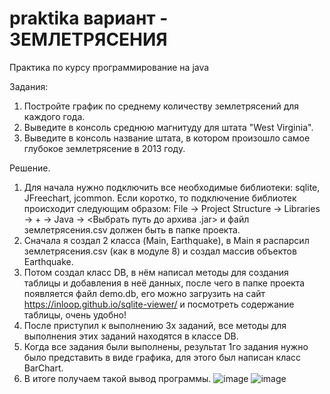 # praktika вариант - ЗЕМЛЕТРЯСЕНИЯ
Практика по курсу программирование на java

Задания:
1) Постройте график по среднему количеству землетрясений для каждого года.
2) Выведите в консоль среднюю магнитуду для штата "West Virginia".
3) Выведите в консоль название штата, в котором произошло самое глубокое землетрясение в 2013 году.


Решение.
1) Для начала нужно подключить все необходимые библиотеки: sqlite, JFreechart, jcommon. Если коротко, то подключение библиотек происходит следующим образом:
File -> Project Structure -> Libraries -> + -> Java -> <Выбрать путь до архива .jar> и файл землетрясения.csv должен быть в папке проекта.
2) Сначала я создал 2 класса (Main, Earthquake), в Main я распарсил землетрясения.csv (как в модуле 8) и создал массив объектов Earthquake.
3) Потом создал класс DB, в нём написал методы для создания таблицы и добавления в неё данных, после чего в папке проекта появляется файл demo.db, его можно загрузить на сайт https://inloop.github.io/sqlite-viewer/ и посмотреть содержание таблицы, очень удобно!
4) После приступил к выполнению 3х заданий, все методы для выполнения этих заданий находятся в классе DB.
5) Когда все задания были выполнены, результат 1го задания нужно было представить в виде графика, для этого был написан класс BarChart.
6) В итоге получаем такой вывод программы.
![image](https://github.com/uiovan/praktika/assets/152408698/b322a66e-9b9f-45ea-9a33-43d28f75952c)
![image](https://github.com/uiovan/praktika/assets/152408698/2ee6f612-5779-4292-a406-437438a8019c)
